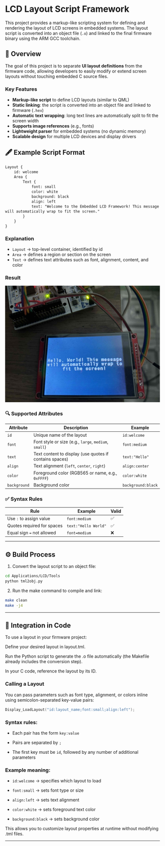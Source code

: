 # LCD Layout Script Framework

This project provides a markup-like scripting system for defining and rendering the layout of LCD screens in embedded systems.
The layout script is converted into an object file (`.o`) and linked to the final firmware binary using the ARM GCC toolchain.

## 🧩 Overview

The goal of this project is to separate **UI layout definitions** from the firmware code, allowing developers to easily modify or extend screen layouts without touching embedded C source files.

### Key Features
- **Markup-like script** to define LCD layouts (similar to QML)
- **Static linking**: the script is converted into an object file and linked to firmware (`.hex`)
- **Automatic text wrapping**: long text lines are automatically split to fit the screen width
- **Supports image references** (e.g., fonts)
- **Lightweight parser** for embedded systems (no dynamic memory)
- **Scalable design** for multiple LCD devices and display drivers

## 🖋️ Example Script Format

```text
Layout {
    id: welcome
    Area {
        Text {
            font: small
            color: white
            background: black
            align: left
            text: "Welcome to the Embedded LCD Framework! This message will automatically wrap to fit the screen."
        }
    }
}
```

### Explanation
- `Layout` → top-level container, identified by id
- `Area` → defines a region or section on the screen
- `Text` → defines text attributes such as font, alignment, content, and color

### Result

![image](Applications/LCD/images/example.jpg)

### 🔍 Supported Attributes

| Attribute    | Description                                           | Example                |
|--------------|-------------------------------------------------------|------------------------|
| `id`         | Unique name of the layout                             | `id:welcome`           |
| `font`       | Font style or size (e.g., `large`, `medium`, `small`) | `font:medium`          |
| `text`       | Text content to display (use quotes if contains spaces)| `text:"Hello"`         |
| `align`      | Text alignment (`left`, `center`, `right`)            | `align:center`         |
| `color`      | Foreground color (RGB565 or name, e.g., `0xFFFF`)     | `color:white`          |
| `background` | Background color                                      | `background:black`     |


### ✅ Syntax Rules

| Rule          | Example                                       | Valid         |
|---------------|-----------------------------------------------|---------------|
| Use `:` to assign value       | `font:medium`                 | ✅            |
| Quotes required for spaces    | `text:"Hello World"`          | ✅            |
| Equal sign `=` not allowed    | `font=medium`                 | ❌            |

---

## ⚙️ Build Process

1. Convert the layout script to an object file:
```bash
cd Applications/LCD/Tools
python tml2obj.py
```

2. Run the make command to compile and link:
```bash
make clean
make -j4
```

---

## 🧩 Integration in Code

To use a layout in your firmware project:

Define your desired layout in layout.tml.

Run the Python script to generate the .o file automatically (the Makefile already includes the conversion step).

In your C code, reference the layout by its ID.

### Calling a Layout

You can pass parameters such as font type, alignment, or colors inline using semicolon-separated key-value pairs:

```c
Display_LoadLayout("id:layout_name;font:small;align:left");
```

### Syntax rules:

- Each pair has the form `key:value`

- Pairs are separated by `;`

- The first key must be `id`, followed by any number of additional parameters

### Example meaning:

- `id:welcome` → specifies which layout to load

- `font:small` → sets font type or size

- `align:left` → sets text alignment

- `color:white` → sets foreground text color

- `background:black` → sets background color

This allows you to customize layout properties at runtime without modifying .tml files.

---

